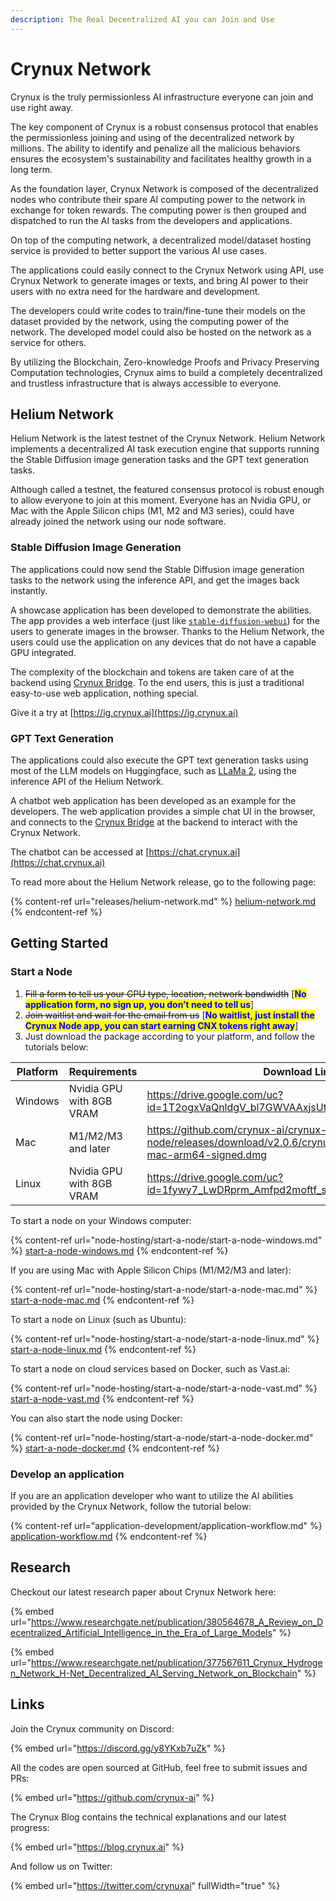 ```yaml
---
description: The Real Decentralized AI you can Join and Use
---
```


# Crynux Network

Crynux is the truly permissionless AI infrastructure everyone can join and use right away.

The key component of Crynux is a robust consensus protocol that enables the permissionless joining and using of the decentralized network by millions. The ability to identify and penalize all the malicious behaviors ensures the ecosystem's sustainability and facilitates healthy growth in a long term.

As the foundation layer, Crynux Network is composed of the decentralized nodes who contribute their spare AI computing power to the network in exchange for token rewards. The computing power is then grouped and dispatched to run the AI tasks from the developers and applications.

On top of the computing network, a decentralized model/dataset hosting service is provided to better support the various AI use cases.

The applications could easily connect to the Crynux Network using API, use Crynux Network to generate images or texts, and bring AI power to their users with no extra need for the hardware and development.

The developers could write codes to train/fine-tune their models on the dataset provided by the network, using the computing power of the network. The developed model could also be hosted on the network as a service for others.

By utilizing the Blockchain, Zero-knowledge Proofs and Privacy Preserving Computation technologies, Crynux aims to build a completely decentralized and trustless infrastructure that is always accessible to everyone.

## Helium Network

Helium Network is the latest testnet of the Crynux Network. Helium Network implements a decentralized AI task execution engine that supports running the Stable Diffusion image generation tasks and the GPT text generation tasks.

Although called a testnet, the featured consensus protocol is robust enough to allow everyone to join at this moment. Everyone has an Nvidia GPU, or Mac with the Apple Silicon chips (M1, M2 and M3 series), could have already joined the network using our node software.

### Stable Diffusion Image Generation

The applications could now send the Stable Diffusion image generation tasks to the network using the inference API, and get the images back instantly.

A showcase application has been developed to demonstrate the abilities. The app provides a web interface (just like [`stable-diffusion-webui`](https://github.com/AUTOMATIC1111/stable-diffusion-webui)) for the users to generate images in the browser. Thanks to the Helium Network, the users could use the application on any devices that do not have a capable GPU integrated.

The complexity of the blockchain and tokens are taken care of at the backend using [Crynux Bridge](https://github.com/crynux-ai/crynux-bridge). To the end users, this is just a traditional easy-to-use web application, nothing special.

Give it a try at [https://ig.crynux.ai](https://ig.crynux.ai)

### GPT Text Generation

The applications could also execute the GPT text generation tasks using most of the LLM models on Huggingface, such as [LLaMa 2](https://huggingface.co/meta-llama/Llama-2-7b-chat-hf), using the inference API of the Helium Network.

A chatbot web application has been developed as an example for the developers. The web application provides a simple chat UI in the browser, and connects to the [Crynux Bridge](https://github.com/crynux-ai/crynux-bridge) at the backend to interact with the Crynux Network.

The chatbot can be accessed at [https://chat.crynux.ai](https://chat.crynux.ai)

To read more about the Helium Network release, go to the following page:

{% content-ref url="releases/helium-network.md" %}
[helium-network.md](releases/helium-network.md)
{% endcontent-ref %}

## Getting Started

### Start a Node

1. ~~Fill a form to tell us your GPU type, location, network bandwidth~~ \[<mark style="color:blue;">**No application form, no sign up, you don’t need to tell us**</mark>]
2. ~~Join waitlist and wait for the email from us~~ \[<mark style="color:blue;">**No waitlist, just install the Crynux Node app, you can start earning CNX tokens right away**</mark>]
3. Just download the package according to your platform, and follow the tutorials below:

<table><thead><tr><th width="131">Platform</th><th width="261">Requirements</th><th data-type="content-ref">Download Link</th></tr></thead><tbody><tr><td>Windows</td><td>Nvidia GPU with 8GB VRAM</td><td><a href="https://drive.google.com/uc?id=1T2ogxVaQnldgV_bl7GWVAAxjsUtQxM52&#x26;export=download">https://drive.google.com/uc?id=1T2ogxVaQnldgV_bl7GWVAAxjsUtQxM52&#x26;export=download</a></td></tr><tr><td>Mac</td><td>M1/M2/M3 and later</td><td><a href="https://github.com/crynux-ai/crynux-node/releases/download/v2.0.6/crynux-node-helium-v2.0.6-mac-arm64-signed.dmg">https://github.com/crynux-ai/crynux-node/releases/download/v2.0.6/crynux-node-helium-v2.0.6-mac-arm64-signed.dmg</a></td></tr><tr><td>Linux</td><td>Nvidia GPU with 8GB VRAM</td><td><a href="https://drive.google.com/uc?id=1fywy7_LwDRprm_Amfpd2moftf_s9h8Iu&#x26;export=download">https://drive.google.com/uc?id=1fywy7_LwDRprm_Amfpd2moftf_s9h8Iu&#x26;export=download</a></td></tr></tbody></table>

To start a node on your Windows computer:

{% content-ref url="node-hosting/start-a-node/start-a-node-windows.md" %}
[start-a-node-windows.md](node-hosting/start-a-node/start-a-node-windows.md)
{% endcontent-ref %}

If you are using Mac with Apple Silicon Chips (M1/M2/M3 and later):

{% content-ref url="node-hosting/start-a-node/start-a-node-mac.md" %}
[start-a-node-mac.md](node-hosting/start-a-node/start-a-node-mac.md)
{% endcontent-ref %}

To start a node on Linux (such as Ubuntu):

{% content-ref url="node-hosting/start-a-node/start-a-node-linux.md" %}
[start-a-node-linux.md](node-hosting/start-a-node/start-a-node-linux.md)
{% endcontent-ref %}

To start a node on cloud services based on Docker, such as Vast.ai:

{% content-ref url="node-hosting/start-a-node/start-a-node-vast.md" %}
[start-a-node-vast.md](node-hosting/start-a-node/start-a-node-vast.md)
{% endcontent-ref %}

You can also start the node using Docker:

{% content-ref url="node-hosting/start-a-node/start-a-node-docker.md" %}
[start-a-node-docker.md](node-hosting/start-a-node/start-a-node-docker.md)
{% endcontent-ref %}

### Develop an application

If you are an application developer who want to utilize the AI abilities provided by the Crynux Network, follow the tutorial below:

{% content-ref url="application-development/application-workflow.md" %}
[application-workflow.md](application-development/application-workflow.md)
{% endcontent-ref %}

## Research

Checkout our latest research paper about Crynux Network here:

{% embed url="https://www.researchgate.net/publication/380564678_A_Review_on_Decentralized_Artificial_Intelligence_in_the_Era_of_Large_Models" %}

{% embed url="https://www.researchgate.net/publication/377567611_Crynux_Hydrogen_Network_H-Net_Decentralized_AI_Serving_Network_on_Blockchain" %}

## Links

Join the Crynux community on Discord:

{% embed url="https://discord.gg/y8YKxb7uZk" %}

All the codes are open sourced at GitHub, feel free to submit issues and PRs:

{% embed url="https://github.com/crynux-ai" %}

The Crynux Blog contains the technical explanations and our latest progress:

{% embed url="https://blog.crynux.ai" %}

And follow us on Twitter:

{% embed url="https://twitter.com/crynuxai" fullWidth="true" %}
